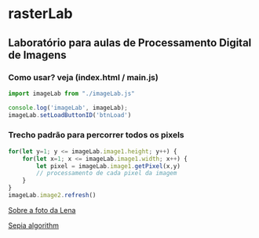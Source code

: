 # rasterLab

## Laboratório para aulas de Processamento Digital de Imagens


### Como usar? veja (index.html / main.js) 

```javascript
import imageLab from "./imageLab.js"

console.log('imageLab', imageLab);
imageLab.setLoadButtonID('btnLoad')
```


### Trecho padrão para percorrer todos os pixels 

```javascript
for(let y=1; y <= imageLab.image1.height; y++) {
    for(let x=1; x <= imageLab.image1.width; x++) {
        let pixel = imageLab.image1.getPixel(x,y)
        // processamento de cada pixel da imagem
    }
}
imageLab.image2.refresh()
```

[Sobre a foto da Lena](https://en.wikipedia.org/wiki/Lenna)

[Sepia algorithm](https://leware.net/photo/blogSepia.html) 